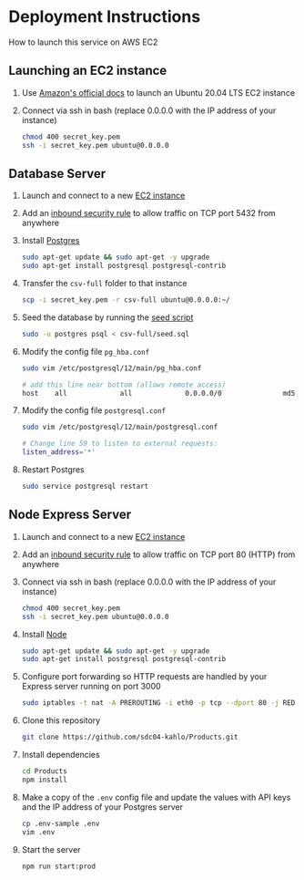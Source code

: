 # Deployment Instructions

How to launch this service on AWS EC2

## Launching an EC2 instance

1. Use [Amazon's official docs](https://docs.aws.amazon.com/quickstarts/latest/vmlaunch/step-1-launch-instance.html) to launch an Ubuntu 20.04 LTS EC2 instance
1. Connect via ssh in bash (replace 0.0.0.0 with the IP address of your instance)

    ```bash
    chmod 400 secret_key.pem
    ssh -i secret_key.pem ubuntu@0.0.0.0
    ```


## Database Server

1. Launch and connect to a new [EC2 instance](#launching-an-ec2-instance)
1. Add an [inbound security rule](https://docs.aws.amazon.com/AWSEC2/latest/UserGuide/authorizing-access-to-an-instance.html) to allow traffic on TCP port 5432 from anywhere

1. Install [Postgres](https://www.digitalocean.com/community/tutorials/how-to-install-postgresql-on-ubuntu-20-04-quickstart)

    ```bash
    sudo apt-get update && sudo apt-get -y upgrade
    sudo apt-get install postgresql postgresql-contrib​
    ```

1. Transfer the `csv-full` folder to that instance

    ```bash
    scp -i secret_key.pem -r csv-full ubuntu@0.0.0.0:~/
    ```

1. Seed the database by running the [seed script](scripts/seed.sql)

    ```bash
    sudo -u postgres psql < csv-full/seed.sql
    ```

1. Modify the config file `pg_hba.conf`

    ```bash
    sudo vim /etc/postgresql/12/main/pg_hba.conf

    # add this line near bottom (allows remote access)
    host    all             all             0.0.0.0/0               md5
    ```

1. Modify the config file `postgresql.conf`

    ```bash
    sudo vim /etc/postgresql/12/main/postgresql.conf

    # Change line 59 to listen to external requests:
    listen_address='*'
    ```

1. Restart Postgres

    ```bash
    sudo service postgresql restart
    ```

## Node Express Server

1. Launch and connect to a new [EC2 instance](#launching-an-ec2-instance)
1. Add an [inbound security rule](https://docs.aws.amazon.com/AWSEC2/latest/UserGuide/authorizing-access-to-an-instance.html) to allow traffic on TCP port 80 (HTTP) from anywhere
1. Connect via ssh in bash (replace 0.0.0.0 with the IP address of your instance)

    ```bash
    chmod 400 secret_key.pem
    ssh -i secret_key.pem ubuntu@0.0.0.0
    ```

1. Install [Node](https://www.digitalocean.com/community/tutorials/how-to-install-postgresql-on-ubuntu-20-04-quickstart)

    ```bash
    sudo apt-get update && sudo apt-get -y upgrade
    sudo apt-get install postgresql postgresql-contrib​
    ```

1. Configure port forwarding so HTTP requests are handled by your Express server running on port 3000

    ```bash
    sudo iptables -t nat -A PREROUTING -i eth0 -p tcp --dport 80 -j REDIRECT --to-port 3000
    ```

1. Clone this repository

    ```bash
    git clone https://github.com/sdc04-kahlo/Products.git
    ```

1. Install dependencies

    ```bash
    cd Products
    npm install
    ```

1. Make a copy of the `.env` config file and update the values with API keys and the IP address of your Postgres server

    ```bash
    cp .env-sample .env
    vim .env
    ```

1. Start the server

    ```bash
    npm run start:prod
    ```
